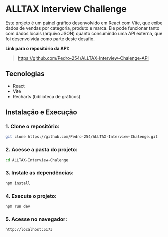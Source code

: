 
# ALLTAX Interview Challenge

Este projeto é um painel gráfico desenvolvido em React com Vite, que exibe dados de vendas por categoria, produto e marca. Ele pode funcionar tanto com dados locais (arquivo JSON) quanto consumindo uma API externa, que foi desenvolvida como parte deste desafio.

**Link para o repositório da API:**  
> https://github.com/Pedro-254/ALLTAX-Interview-Chalenge-API

## Tecnologias

- React
- Vite
- Recharts (biblioteca de gráficos)

## Instalação e Execução

### 1. Clone o repositório:

```bash
git clone https://github.com/Pedro-254/ALLTAX-Interview-Chalenge.git
```

### 2. Acesse a pasta do projeto:

```bash
cd ALLTAX-Interview-Chalenge
```

### 3. Instale as dependências:

```bash
npm install
```

### 4. Execute o projeto:

```bash
npm run dev
```

### 5. Acesse no navegador:

```
http://localhost:5173
```
